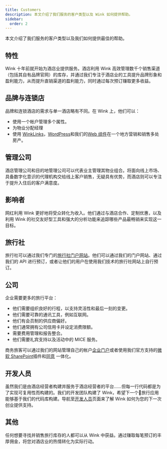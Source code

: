 ```yaml
---
title: Customers
description: 本文介绍了我们服务的客户类型以及 Wink 如何提供帮助。
sidebar:
  order: 2
---
```

本文介绍了我们服务的客户类型以及我们如何提供最佳的帮助。

## 特性

Wink 十年前就开始为酒店业提供服务。酒店利用 Wink 高效管理数千个销售渠道（包括其自有品牌官网）的库存，并通过我们专注于酒店业的工具提升品牌形象和盈利能力，从而提升直销渠道的盈利能力，同时通过每次预订赚取更多收益。

## 品牌与连锁店

品牌和连锁酒店的需求与单一酒店略有不同。在 Wink 上，他们可以：

* 使用一个帐户管理多个属性。
* 为物业分配经理
* 使用 [WinkLinks](/link-manager/wink-links)，[WordPress](/developers/wordpress)和我们的[Web 组件](/developers/web-components)在一个地方营销和销售多处房产。

## 管理公司

酒店管理公司和目的地管理公司可以代表业主管理其物业组合。将面向线上市场、具备数字化意识的代理机构交给线上客户销售，无疑具有优势，而酒店则可以专注于提升入住后的客户满意度。

## 影响者

网红利用 Wink 更好地将受众转化为收入。他们通过与酒店合作、定制优惠，以及利用 Wink 的社交友好型工具和强大的分析功能来追踪哪些产品最畅销来实现这一目标。

## 旅行社

旅行社可以通过我们专门的[旅行社门户网站](https://agent.wink.travel)。他们可以通过我们的门户网站、通过我们的 API 进行预订，或者让他们的用户在使用我们技术的旅行社网站上自行预订。

## 公司

企业需要更多的旅行平台：

* 他们需要组织良好的行程，以支持灵活性和最后一刻的变更。
* 他们需要可靠的通讯工具，例如互联网。
* 他们有会员制的供应商偏好。
* 他们通常拥有公司信用卡并设定消费限额。
* 需要费用管理和报告整合。
* 他们需要礼宾支持以及活动中的 MICE 服务。

商务旅客可以通过我们的网站管理自己的帐户[企业门户](/corporate/what-is-group)或者使用我们官方支持的[微软 SharePoint](https://www.microsoft.com/en-us/microsoft-365/sharepoint/collaboration)插件和[同意](https://www.concur.com/) 一体化。

## 开发人员

虽然我们是由酒店经营者构建并服务于酒店经营者的平台……但每一行代码都是为了实现可复用性而构建的。我们的开发团队构建了 Wink，希望下一个🦄旅行应用能够基于我们的代码库构建。导航至[开发人员](/developers/build-on-wink)页面来了解 Wink 如何为您的下一次创业提供支持。

## 其他

任何想要寻找并销售旅行库存的人都可以从 Wink 中获益。通过赚取每笔预订的丰厚佣金，将您对酒店业的热情转化为实际行动。

